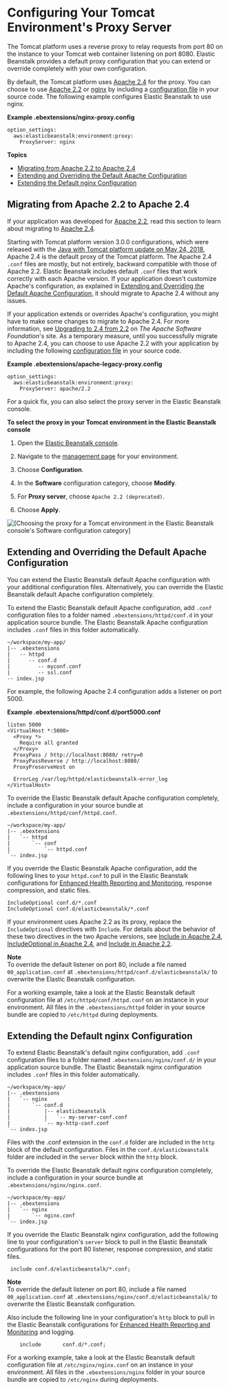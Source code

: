 # Configuring Your Tomcat Environment's Proxy Server<a name="java-tomcat-proxy"></a>

The Tomcat platform uses a reverse proxy to relay requests from port 80 on the instance to your Tomcat web container listening on port 8080\. Elastic Beanstalk provides a default proxy configuration that you can extend or override completely with your own configuration\.

By default, the Tomcat platform uses [Apache 2\.4](https://httpd.apache.org/docs/2.4/) for the proxy\. You can choose to use [Apache 2\.2](https://httpd.apache.org/docs/2.2/) or [nginx](https://www.nginx.com/) by including a [configuration file](ebextensions.md) in your source code\. The following example configures Elastic Beanstalk to use nginx\.

**Example \.ebextensions/nginx\-proxy\.config**  

```
option_settings:
  aws:elasticbeanstalk:environment:proxy:
    ProxyServer: nginx
```

**Topics**
+ [Migrating from Apache 2\.2 to Apache 2\.4](#java-tomcat-proxy-apache-migrate)
+ [Extending and Overriding the Default Apache Configuration](#java-tomcat-proxy-apache)
+ [Extending the Default nginx Configuration](#java-tomcat-proxy-nginx)

## Migrating from Apache 2\.2 to Apache 2\.4<a name="java-tomcat-proxy-apache-migrate"></a>

If your application was developed for [Apache 2\.2](https://httpd.apache.org/docs/2.2/), read this section to learn about migrating to [Apache 2\.4](https://httpd.apache.org/docs/2.4/)\.

Starting with Tomcat platform version 3\.0\.0 configurations, which were released with the [Java with Tomcat platform update on May 24, 2018](https://aws.amazon.com/releasenotes/release-aws-elastic-beanstalk-platform-update-for-the-java-with-tomcat-platform-on-may-24-2018/), Apache 2\.4 is the default proxy of the Tomcat platform\. The Apache 2\.4 `.conf` files are mostly, but not entirely, backward compatible with those of Apache 2\.2\. Elastic Beanstalk includes default `.conf` files that work correctly with each Apache version\. If your application doesn't customize Apache's configuration, as explained in [Extending and Overriding the Default Apache Configuration](#java-tomcat-proxy-apache), it should migrate to Apache 2\.4 without any issues\.

If your application extends or overrides Apache's configuration, you might have to make some changes to migrate to Apache 2\.4\. For more information, see [Upgrading to 2\.4 from 2\.2](https://httpd.apache.org/docs/current/upgrading.html) on *The Apache Software Foundation*'s site\. As a temporary measure, until you successfully migrate to Apache 2\.4, you can choose to use Apache 2\.2 with your application by including the following [configuration file](ebextensions.md) in your source code\.

**Example \.ebextensions/apache\-legacy\-proxy\.config**  

```
option_settings:
  aws:elasticbeanstalk:environment:proxy:
    ProxyServer: apache/2.2
```

For a quick fix, you can also select the proxy server in the Elastic Beanstalk console\.

**To select the proxy in your Tomcat environment in the Elastic Beanstalk console**

1. Open the [Elastic Beanstalk console](https://console.aws.amazon.com/elasticbeanstalk)\.

1. Navigate to the [management page](environments-console.md) for your environment\.

1. Choose **Configuration**\.

1. In the **Software** configuration category, choose **Modify**\.

1. For **Proxy server**, choose `Apache 2.2 (deprecated)`\.

1. Choose **Apply**\.

![\[Choosing the proxy for a Tomcat environment in the Elastic Beanstalk console's Software configuration category\]](http://docs.aws.amazon.com/elasticbeanstalk/latest/dg/images/java-tomcat-proxy-selection.png)

## Extending and Overriding the Default Apache Configuration<a name="java-tomcat-proxy-apache"></a>

You can extend the Elastic Beanstalk default Apache configuration with your additional configuration files\. Alternatively, you can override the Elastic Beanstalk default Apache configuration completely\.

To extend the Elastic Beanstalk default Apache configuration, add `.conf` configuration files to a folder named `.ebextensions/httpd/conf.d` in your application source bundle\. The Elastic Beanstalk Apache configuration includes `.conf` files in this folder automatically\.

```
~/workspace/my-app/
|-- .ebextensions
|   -- httpd
|      -- conf.d
|         -- myconf.conf
|         -- ssl.conf
-- index.jsp
```

For example, the following Apache 2\.4 configuration adds a listener on port 5000\.

**Example \.ebextensions/httpd/conf\.d/port5000\.conf**  

```
listen 5000
<VirtualHost *:5000>
  <Proxy *>
    Require all granted
  </Proxy>
  ProxyPass / http://localhost:8080/ retry=0
  ProxyPassReverse / http://localhost:8080/
  ProxyPreserveHost on

  ErrorLog /var/log/httpd/elasticbeanstalk-error_log
</VirtualHost>
```

To override the Elastic Beanstalk default Apache configuration completely, include a configuration in your source bundle at `.ebextensions/httpd/conf/httpd.conf`\.

```
~/workspace/my-app/
|-- .ebextensions
|   `-- httpd
|       `-- conf
|           `-- httpd.conf
`-- index.jsp
```

If you override the Elastic Beanstalk Apache configuration, add the following lines to your `httpd.conf` to pull in the Elastic Beanstalk configurations for [Enhanced Health Reporting and Monitoring](health-enhanced.md), response compression, and static files\.

```
IncludeOptional conf.d/*.conf
IncludeOptional conf.d/elasticbeanstalk/*.conf
```

If your environment uses Apache 2\.2 as its proxy, replace the `IncludeOptional` directives with `Include`\. For details about the behavior of these two directives in the two Apache versions, see [Include in Apache 2\.4](https://httpd.apache.org/docs/2.4/mod/core.html#include), [IncludeOptional in Apache 2\.4](https://httpd.apache.org/docs/2.4/mod/core.html#includeoptional), and [Include in Apache 2\.2](https://httpd.apache.org/docs/2.2/mod/core.html#include)\.

**Note**  
To override the default listener on port 80, include a file named `00_application.conf` at `.ebextensions/httpd/conf.d/elasticbeanstalk/` to overwrite the Elastic Beanstalk configuration\.

For a working example, take a look at the Elastic Beanstalk default configuration file at `/etc/httpd/conf/httpd.conf` on an instance in your environment\. All files in the `.ebextensions/httpd` folder in your source bundle are copied to `/etc/httpd` during deployments\.

## Extending the Default nginx Configuration<a name="java-tomcat-proxy-nginx"></a>

To extend Elastic Beanstalk's default nginx configuration, add `.conf` configuration files to a folder named `.ebextensions/nginx/conf.d/` in your application source bundle\. The Elastic Beanstalk nginx configuration includes `.conf` files in this folder automatically\.

```
~/workspace/my-app/
|-- .ebextensions
|   `-- nginx
|       `-- conf.d
|           |-- elasticbeanstalk
|           |   `-- my-server-conf.conf
|           `-- my-http-conf.conf
`-- index.jsp
```

Files with the \.conf extension in the `conf.d` folder are included in the `http` block of the default configuration\. Files in the `conf.d/elasticbeanstalk` folder are included in the `server` block within the `http` block\.

To override the Elastic Beanstalk default nginx configuration completely, include a configuration in your source bundle at `.ebextensions/nginx/nginx.conf`\.

```
~/workspace/my-app/
|-- .ebextensions
|   `-- nginx
|       `-- nginx.conf
`-- index.jsp
```

If you override the Elastic Beanstalk nginx configuration, add the following line to your configuration's `server` block to pull in the Elastic Beanstalk configurations for the port 80 listener, response compression, and static files\.

```
 include conf.d/elasticbeanstalk/*.conf;
```

**Note**  
To override the default listener on port 80, include a file named `00_application.conf` at `.ebextensions/nginx/conf.d/elasticbeanstalk/` to overwrite the Elastic Beanstalk configuration\.

Also include the following line in your configuration's `http` block to pull in the Elastic Beanstalk configurations for [Enhanced Health Reporting and Monitoring](health-enhanced.md) and logging\.

```
    include       conf.d/*.conf;
```

For a working example, take a look at the Elastic Beanstalk default configuration file at `/etc/nginx/nginx.conf` on an instance in your environment\. All files in the `.ebextensions/nginx` folder in your source bundle are copied to `/etc/nginx` during deployments\.